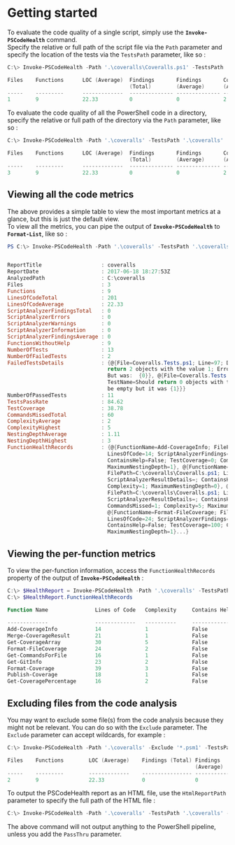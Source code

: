 # Getting started  

To evaluate the code quality of a single script, simply use the **`Invoke-PSCodeHealth`** command.  
Specify the relative or full path of the script file via the `Path` parameter and specify the location of the tests via the `TestsPath` parameter, like so :  

```powershell
C:\> Invoke-PSCodeHealth -Path '.\coveralls\Coveralls.ps1' -TestsPath '.\coveralls'

Files    Functions      LOC (Average)  Findings       Findings       Complexity    Test Coverage
                                       (Total)        (Average)      (Average)                  
-----    ---------      -------------  -------------- -------------- ------------- -------------
1        9              22.33          0              0              2             39.58 %      

```  

To evaluate the code quality of all the PowerShell code in a directory, specify the relative or full path of the directory via the `Path` parameter, like so :  

```powershell
C:\> Invoke-PSCodeHealth -Path '.\coveralls' -TestsPath '.\coveralls'

Files    Functions      LOC (Average)  Findings       Findings       Complexity    Test Coverage
                                       (Total)        (Average)      (Average)                  
-----    ---------      -------------  -------------- -------------- ------------- -------------
3        9              22.33          0              0              2             38.78 %      

```  
## Viewing all the code metrics  

The above provides a simple table to view the most important metrics at a glance, but this is just the default view.  
To view all the metrics, you can pipe the output of **`Invoke-PSCodeHealth`** to **`Format-List`**, like so :  

```powershell
PS C:\> Invoke-PSCodeHealth -Path '.\coveralls' -TestsPath '.\coveralls' | Format-List


ReportTitle                   : coveralls
ReportDate                    : 2017-06-18 18:27:53Z
AnalyzedPath                  : C:\coveralls
Files                         : 3
Functions                     : 9
LinesOfCodeTotal              : 201
LinesOfCodeAverage            : 22.33
ScriptAnalyzerFindingsTotal   : 0
ScriptAnalyzerErrors          : 0
ScriptAnalyzerWarnings        : 0
ScriptAnalyzerInformation     : 0
ScriptAnalyzerFindingsAverage : 0
FunctionsWithoutHelp          : 9
NumberOfTests                 : 13
NumberOfFailedTests           : 2
FailedTestsDetails            : {@{File=Coveralls.Tests.ps1; Line=97; Describe=Get-CoverageArray; TestName=Should 
                                return 2 objects with the value 1; ErrorMessage=Expected: {2}
                                But was:  {0}}, @{File=Coveralls.Tests.ps1; Line=100; Describe=Get-CoverageArray; 
                                TestName=Should return 0 objects with the value 0; ErrorMessage=Expected: value to 
                                be empty but it was {1}}}
NumberOfPassedTests           : 11
TestsPassRate                 : 84.62
TestCoverage                  : 38.78
CommandsMissedTotal           : 60
ComplexityAverage             : 2
ComplexityHighest             : 5
NestingDepthAverage           : 1.11
NestingDepthHighest           : 3
FunctionHealthRecords         : {@{FunctionName=Add-CoverageInfo; FilePath=C:\coveralls\Coveralls.ps1; 
                                LinesOfCode=14; ScriptAnalyzerFindings=0; ScriptAnalyzerResultDetails=; 
                                ContainsHelp=False; TestCoverage=0; CommandsMissed=3; Complexity=1; 
                                MaximumNestingDepth=1}, @{FunctionName=Merge-CoverageResult; 
                                FilePath=C:\coveralls\Coveralls.ps1; LinesOfCode=21; ScriptAnalyzerFindings=0; 
                                ScriptAnalyzerResultDetails=; ContainsHelp=False; TestCoverage=0; CommandsMissed=6; 
                                Complexity=1; MaximumNestingDepth=0}, @{FunctionName=Get-CoverageArray; 
                                FilePath=C:\coveralls\Coveralls.ps1; LinesOfCode=30; ScriptAnalyzerFindings=0; 
                                ScriptAnalyzerResultDetails=; ContainsHelp=False; TestCoverage=94.44; 
                                CommandsMissed=1; Complexity=5; MaximumNestingDepth=3}, 
                                @{FunctionName=Format-FileCoverage; FilePath=C:\coveralls\Coveralls.ps1; 
                                LinesOfCode=24; ScriptAnalyzerFindings=0; ScriptAnalyzerResultDetails=; 
                                ContainsHelp=False; TestCoverage=100; CommandsMissed=0; Complexity=2; 
                                MaximumNestingDepth=1}...}
```
## Viewing the per-function metrics  

To view the per-function information, access the `FunctionHealthRecords` property of the output of **`Invoke-PSCodeHealth`** :

```powershell
C:\> $HealthReport = Invoke-PSCodeHealth -Path '.\coveralls' -TestsPath '.\coveralls'
C:\> $HealthReport.FunctionHealthRecords

Function Name               Lines of Code   Complexity     Contains Help  Test Coverage  ScriptAnalyzer
                                                                                            Findings   
-------------               -------------   ----------     -------------  -------------  --------------
Add-CoverageInfo            14              1              False          0 %                  0       
Merge-CoverageResult        21              1              False          0 %                  0       
Get-CoverageArray           30              5              False          94.44 %              0       
Format-FileCoverage         24              2              False          100 %                0       
Get-CommandsForFile         16              1              False          100 %                0       
Get-GitInfo                 23              2              False          0 %                  0       
Format-Coverage             39              3              False          0 %                  0       
Publish-Coverage            18              1              False          0 %                  0       
Get-CoveragePercentage      16              2              False          100 %                0       

```
## Excluding files from the code analysis  

You may want to exclude some file(s) from the code analysis because they might not be relevant. You can do so with the `Exclude` parameter. The `Exclude` parameter can accept wildcards, for example :  

```powershell
C:\> Invoke-PSCodeHealth -Path '.\coveralls' -Exclude '*.psm1' -TestsPath '.\coveralls'

Files    Functions        LOC (Average)    Findings (Total) Findings         Complexity       Test Coverage  
                                                            (Average)        (Average)                       
-----    ---------        -------------    ---------------- ---------------- ---------------- -------------  
2        9                22.33            0                0                2                39.58 %        

```
  
To output the PSCodeHealth report as an HTML file, use the `HtmlReportPath` parameter to specify the full path of the HTML file :

```powershell
C:\> Invoke-PSCodeHealth -Path '.\coveralls' -TestsPath '.\coveralls' -HtmlReportPath "$env:USERPROFILE\Desktop\Report.html"

```
  
The above command will not output anything to the PowerShell pipeline, unless you add the `PassThru` parameter.  
